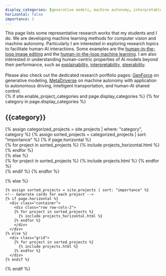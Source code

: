 ```yaml
---
display_categories: [generative models, machine autonomy, interpretable machine learning, scene understanding]
horizontal: false
importance: 3
---
```

<div>
This page lists some representative research works that my students and I do. We are developing machine learning methods for computer vision and machine autonomy. Particularly I am interested in exploring research topics to facilitate human-AI interactions. Some examples are the <a href="https://genforce.github.io/sefa/">human-in-the-loop image editing</a> and the <a href="https://decisionforce.github.io/HACO">human-in-the-loop machine learning</a>. I am also interested in understanding human-centric properties of AI models beyond their performance, such as <a href="http://cnnlocalization.csail.mit.edu/">explainability</a>, <a href="http://netdissect.csail.mit.edu/">interpretability</a>, <a href="https://genforce.github.io/higan/">steerability</a>.

<br>
<br>Please also check out the dedicated research portfolio pages: <a href="https://genforce.github.io/">GenForce</a> on generative modeling, <a href="https://metadriverse.github.io/">MetaDriverse</a> on machine autonomy with application to autonomous driving, intelligent transportation, and human-AI shared control. 

</div>

<div class="projects">
  {% if site.enable_project_categories and page.display_categories %}
  <!-- Display categorized projects -->
    {% for category in page.display_categories %}
      <h2 class="category">{{category}}</h2>
      {% assign categorized_projects = site.projects | where: "category", category %}
      {% assign sorted_projects = categorized_projects | sort: "importance" %}
      <!-- Generate cards for each project -->
      {% if page.horizontal %}
        <div class="container">
          <div class="row row-cols-2">
          {% for project in sorted_projects %}
            {% include projects_horizontal.html %}
          {% endfor %}
          </div>
        </div>
      {% else %}
        <div class="grid">
          {% for project in sorted_projects %}
            {% include projects.html %}
          {% endfor %}
        </div>
      {% endif %}
    {% endfor %}

  {% else %}
  <!-- Display projects without categories -->
    {% assign sorted_projects = site.projects | sort: "importance" %}
    <!-- Generate cards for each project -->
    {% if page.horizontal %}
      <div class="container">
        <div class="row row-cols-2">
        {% for project in sorted_projects %}
          {% include projects_horizontal.html %}
        {% endfor %}
        </div>
      </div>
    {% else %}
      <div class="grid">
        {% for project in sorted_projects %}
          {% include projects.html %}
        {% endfor %}
      </div>
    {% endif %}

  {% endif %}

</div>
